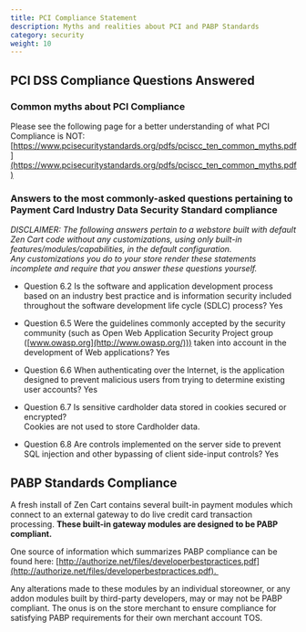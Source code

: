 ```yaml
---
title: PCI Compliance Statement 
description: Myths and realities about PCI and PABP Standards 
category: security
weight: 10
---
```


## PCI DSS Compliance Questions Answered

### Common myths about PCI Compliance

Please see the following page for a better understanding of what PCI Compliance is NOT:  [https://www.pcisecuritystandards.org/pdfs/pciscc_ten_common_myths.pdf](https://www.pcisecuritystandards.org/pdfs/pciscc_ten_common_myths.pdf)  

### Answers to the most commonly-asked questions pertaining to Payment Card Industry Data Security Standard compliance

<i>DISCLAIMER: The following answers pertain to a webstore built with default Zen Cart code without any customizations, using only built-in features/modules/capabilities, in the default configuration.  
Any customizations you do to your store render these statements incomplete and require that you answer these questions yourself.  </i>

*  Question 6.2 Is the software and application development process based on an industry best practice and is information security included throughout the software development life cycle (SDLC) process?
    Yes  

*   Question 6.5 Were the guidelines commonly accepted by the security community (such as Open Web Application Security Project group ([www.owasp.org](http://www.owasp.org/))) taken into account in the development of Web applications?
    Yes  

*   Question 6.6 When authenticating over the Internet, is the application designed to prevent malicious users from trying to determine existing user accounts?
    Yes  

*   Question 6.7 Is sensitive cardholder data stored in cookies secured or encrypted?  
    Cookies are not used to store Cardholder data.  

*   Question 6.8 Are controls implemented on the server side to prevent SQL injection and other bypassing of client side-input controls?
    Yes

## PABP Standards Compliance

A fresh install of Zen Cart contains several built-in payment modules which connect to an external gateway to do live credit card transaction processing. **These built-in gateway modules are designed to be PABP compliant.**  

One source of information which summarizes PABP compliance can be found here: [http://authorize.net/files/developerbestpractices.pdf](http://authorize.net/files/developerbestpractices.pdf).   

Any alterations made to these modules by an individual storeowner, or any addon modules built by third-party developers, may or may not be PABP compliant. The onus is on the store merchant to ensure compliance for satisfying PABP requirements for their own merchant account TOS.

